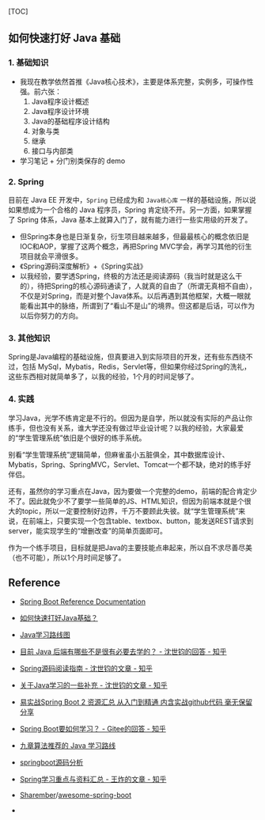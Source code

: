 [TOC]

## 如何快速打好 Java 基础

### 1. 基础知识

   * 我现在教学依然首推《Java核心技术》，主要是体系完整，实例多，可操作性强。前六张：
     1.  Java程序设计概述
     2.  Java程序设计环境
     3.  Java的基础程序设计结构
     4.  对象与类
     5.  继承
     6.  接口与内部类
   * 学习笔记 + 分门别类保存的 demo

### 2. Spring

目前在 Java EE 开发中，`Spring` 已经成为和 `Java核心库` 一样的基础设施，所以说如果想成为一个合格的 Java 程序员，Spring 肯定绕不开。另一方面，如果掌握了 Spring 体系，Java 基本上就算入门了，就有能力进行一些实用级的开发了。

* 但Spring本身也是日渐复杂，衍生项目越来越多，但最最核心的概念依旧是IOC和AOP，掌握了这两个概念，再把Spring MVC学会，再学习其他的衍生项目就会平滑很多。
* 《Spring源码深度解析》+《Spring实战》
* 以我经验，要学透Spring，终极的方法还是阅读源码（我当时就是这么干的），待把Spring的核心源码通读了，人就真的自由了（所谓无真相不自由），不仅是对Spring，而是对整个Java体系。以后再遇到其他框架，大概一眼就能看出其中的脉络，所谓到了“看山不是山”的境界。但这都是后话，可以作为以后你努力的方向。

### 3. 其他知识

Spring是Java编程的基础设施，但真要进入到实际项目的开发，还有些东西绕不过，包括 MySql，Mybatis，Redis，Servlet等，但如果你经过Spring的洗礼，这些东西相对就简单多了，以我的经验，1个月的时间足够了。



### 4. 实践

学习Java，光学不练肯定是不行的。但因为是自学，所以就没有实际的产品让你练手，但也没有关系，谁大学还没有做过毕业设计呢？以我的经验，大家最爱的“学生管理系统”依旧是个很好的练手系统。

别看“学生管理系统”逻辑简单，但麻雀虽小五脏俱全，其中数据库设计、Mybatis，Spring、SpringMVC，Servlet、Tomcat一个都不缺，绝对的练手好伴侣。

还有，虽然你的学习重点在Java，因为要做一个完整的demo，前端的配合肯定少不了。因此就免少不了要学一些简单的JS、HTML知识，但因为前端本就是个很大的topic，所以一定要控制好边界，千万不要顾此失彼。就“学生管理系统”来说，在前端上，只要实现一个包含table、textbox、button，能发送REST请求到server，能实现学生的“增删改查”的简单页面即可。

作为一个练手项目，目标就是把Java的主要技能点串起来，所以自不求尽善尽美（也不可能），所以1个月时间足够了。



## Reference

* [Spring Boot Reference Documentation](https://docs.spring.io/spring-boot/docs/current-SNAPSHOT/reference/htmlsingle/)

* [如何快速打好Java基础？](https://www.zhihu.com/question/50904128/answer/521519858)
* [Java学习路线图](https://zhuanlan.zhihu.com/p/84032726)
* [目前 Java 后端有哪些不是很有必要去学的？ - 沈世钧的回答 - 知乎](https://www.zhihu.com/question/305924723/answer/557800752)
* [Spring源码阅读指南 - 沈世钧的文章 - 知乎](https://zhuanlan.zhihu.com/p/51393923)
* [关于Java学习的一些补充 - 沈世钧的文章 - 知乎](https://zhuanlan.zhihu.com/p/53315831)
* [易实战Spring Boot 2 资源汇总 从入门到精通 内含实战github代码 毫无保留分享](https://blog.csdn.net/zgpeace/article/details/108119939)
* [Spring Boot要如何学习？ - Gitee的回答 - 知乎](https://www.zhihu.com/question/53729800/answer/255785661)
* [九章算法推荐的 Java 学习路线](https://www.zhihu.com/question/50904128/answer/702934642)
* [springboot源码分析](http://fangjian0423.github.io/tags/springboot%E6%BA%90%E7%A0%81%E5%88%86%E6%9E%90/)
* [Spring学习重点与资料汇总 - 王炸的文章 - 知乎](https://zhuanlan.zhihu.com/p/67840969)
* [Sharember](https://github.com/Sharember)/[awesome-spring-boot](https://github.com/Sharember/awesome-spring-boot)  
* 





